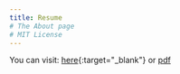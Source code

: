 ```yaml
---
title: Resume
# The About page
# MIT License
---
```


You can visit: [here](https://vikassri.in/resume){:target="_blank"} or [pdf](../../docs/vikas_resume.pdf)  
